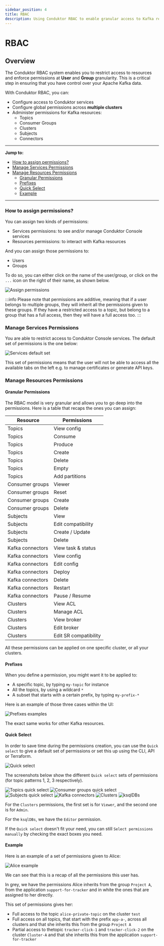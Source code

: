 ```yaml
---
sidebar_position: 4
title: RBAC
description: Using Conduktor RBAC to enable granular access to Kafka resources
---
```


# RBAC

## Overview

The Conduktor RBAC system enables you to restrict access to resources and enforce permissions at **User** and **Group** granularity. This is a critical step in ensuring that you have control over your Apache Kafka data.

With Conduktor RBAC, you can:
- Configure access to Conduktor services
- Configure global permissions across **multiple clusters**
- Administer permissions for Kafka resources:
   - Topics
   - Consumer Groups
   - Clusters
   - Subjects
   - Connectors

---
**Jump to:**
- [How to assign permissions?](#how-to-assign-permissions)
- [Manage Services Permissions](#manage-services-permissions)
- [Manage Resources Permissions](#manage-resources-permissions)
  - [Granular Permissions](#granular-permissions)
  - [Prefixes](#prefixes)
  - [Quick Select](#quick-select)
  - [Example](#example)

---

### How to assign permissions?

You can assign two kinds of permissions:
- Services permissions: to see and/or manage Conduktor Console services
- Resources permissions: to interact with Kafka resources

And you can assign those permissions to:
- Users
- Groups

To do so, you can either click on the name of the user/group, or click on the `...` icon on the right of their name, as shown below.

![Assign permissions](assets/assign-permissions.png)

:::info
Please note that permissions are additive, meaning that if a user belongs to multiple groups, they will inherit all the permissions given to these groups.
If they have a restricted access to a topic, but belong to a group that has a full access, then they will have a full access too.
:::

### Manage Services Permissions

You are able to restrict access to Conduktor Console services. The default set of permissions is the one below:

![Services default set](assets/services-default-set.png)

This set of permissions means that the user will not be able to access all the available tabs on the left e.g. to manage certificates or generate API keys.

### Manage Resources Permissions

#### Granular Permissions
The RBAC model is very granular and allows you to go deep into the permissions. Here is a table that recaps the ones you can assign:

| Resource         | Permissions           |
| ---------------- | --------------------- |
| Topics           | View config           |
| Topics           | Consume               |
| Topics           | Produce               |
| Topics           | Create                |
| Topics           | Delete                |
| Topics           | Empty                 |
| Topics           | Add partitions        |
| Consumer groups  | Viewer                |
| Consumer groups  | Reset                 |
| Consumer groups  | Create                |
| Consumer groups  | Delete                |
| Subjects         | View                  |
| Subjects         | Edit compatibility    |
| Subjects         | Create / Update       |
| Subjects         | Delete                |
| Kafka connectors | View task & status    |
| Kafka connectors | View config           |
| Kafka connectors | Edit config           |
| Kafka connectors | Deploy                |
| Kafka connectors | Delete                |
| Kafka connectors | Restart               |
| Kafka connectors | Pause / Resume        |
| Clusters         | View ACL              |
| Clusters         | Manage ACL            |
| Clusters         | View broker           |
| Clusters         | Edit broker           |
| Clusters         | Edit SR compatibility |

All these permissions can be applied on one specific cluster, or all your clusters.

#### Prefixes

When you define a permission, you might want it to be applied to:
- A specific topic, by typing `my-topic` for instance
- All the topics, by using a wildcard `*`
- A subset that starts with a certain prefix, by typing `my-prefix-*`

Here is an example of those three cases within the UI:

![Prefixes examples](assets/prefixes-example.png)

The exact same works for other Kafka resources.

#### Quick Select

In order to save time during the permissions creation, you can use the `Quick select` to give a default set of permissions or set this up using the CLI, API or Terraform.

![Quick select](assets/quick-select.png)

The screenshots below show the different `Quick select` sets of permissions (for topic patterns 1, 2, 3 respectively).

![Topics quick select](assets/topics-quick-select.png)
![Consumer groups quick select](assets/consumer-groups-quick-select.png)
![Subjects quick select](assets/subjects-quick-select.png)
![Kafka connectors](assets/kafka-connectors-quick-select.png)
![Clusters](assets/clusters-quick-select.png)
![ksqlDBs](assets/ksqlDB-quick-select.png)

For the `Clusters` permissions, the first set is for `Viewer`, and the second one is for `Admin`.

For the `ksqlDBs`, we have the `Editor` permission.

If the `Quick select` doesn't fit your need, you can still `Select permissions manually` by checking the exact boxes you need.

#### Example

Here is an example of a set of permissions given to Alice:

![Alice example](assets/alice-example.png)

We can see that this is a recap of all the permissions this user has.

In grey, we have the permissions Alice inherits from the group `Project A`, from the application `support-for-tracker` and in white the ones that are assigned to her directly.

This set of permissions gives her:
- Full access to the topic `alice-private-topic` on the cluster `test`
- Full access on all topics, that start with the prefix `app-a-`, across all clusters and that she inherits this from the group `Project A`
- Partial access to thetopic `tracker-click-1` and `tracker-click-2` on the cluster `Cluster-A` and that she inherits this from the application `support-for-tracker`


